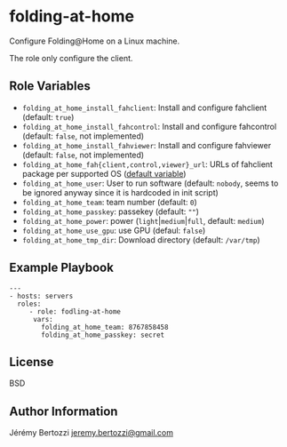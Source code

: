 # folding-at-home

Configure Folding@Home on a Linux machine.

The role only configure the client.

## Role Variables

* `folding_at_home_install_fahclient`: Install and configure fahclient (default: `true`)
* `folding_at_home_install_fahcontrol`: Install and configure fahcontrol (default: `false`, not implemented)
* `folding_at_home_install_fahviewer`: Install and configure fahviewer (default: `false`, not implemented)
* `folding_at_home_fah{client,control,viewer}_url`: URLs of fahclient package per supported OS ([default variable](defaults/main.yml))
* `folding_at_home_user`:  User to run software (default: `nobody`, seems to be ignored anyway since it is hardcoded in init script)
* `folding_at_home_team`: team number (default: `0`)
* `folding_at_home_passkey`: passekey (default: `""`)
* `folding_at_home_power`: power (`light`|`medium`|`full`, default: `medium`)
* `folding_at_home_use_gpu`: use GPU (defaul: `false`)
* `folding_at_home_tmp_dir`: Download directory (default: `/var/tmp`)

## Example Playbook

```
---
- hosts: servers
  roles:
     - role: fodling-at-home
      vars:
        folding_at_home_team: 8767858458
        folding_at_home_passkey: secret
```

## License

BSD

## Author Information

Jérémy Bertozzi <jeremy.bertozzi@gmail.com>
